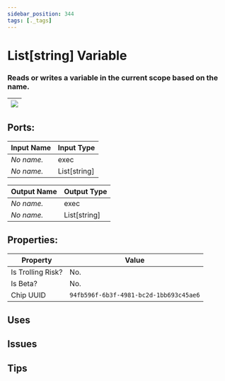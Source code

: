 ```yaml
---
sidebar_position: 344
tags: [._tags]
---
```


# List[string] Variable


### Reads or writes a variable in the current scope based on the name.

| ![](https://images-ext-2.discordapp.net/external/MPmIaQzlEPmgGWlgi-WxBBXt0Bjv_zWPkg1y1f_sy3s/https/www.recroomcircuits.com/image/circuit/absolute-value?width=206&height=108) |
|-----|

## Ports:

| Input Name | Input Type |
|-----------|-----------|
| *No name.* | exec |
| *No name.* | List[string] |

| Output Name | Output Type |
|-----------|-----------|
| *No name.* | exec |
| *No name.* | List[string] |

## Properties:

| Property  | Value |
|-------------------|-----------|
| Is Trolling Risk? | No. |
| Is Beta? | No. |
| Chip UUID | `94fb596f-6b3f-4981-bc2d-1bb693c45ae6` |

## Uses

## Issues

## Tips